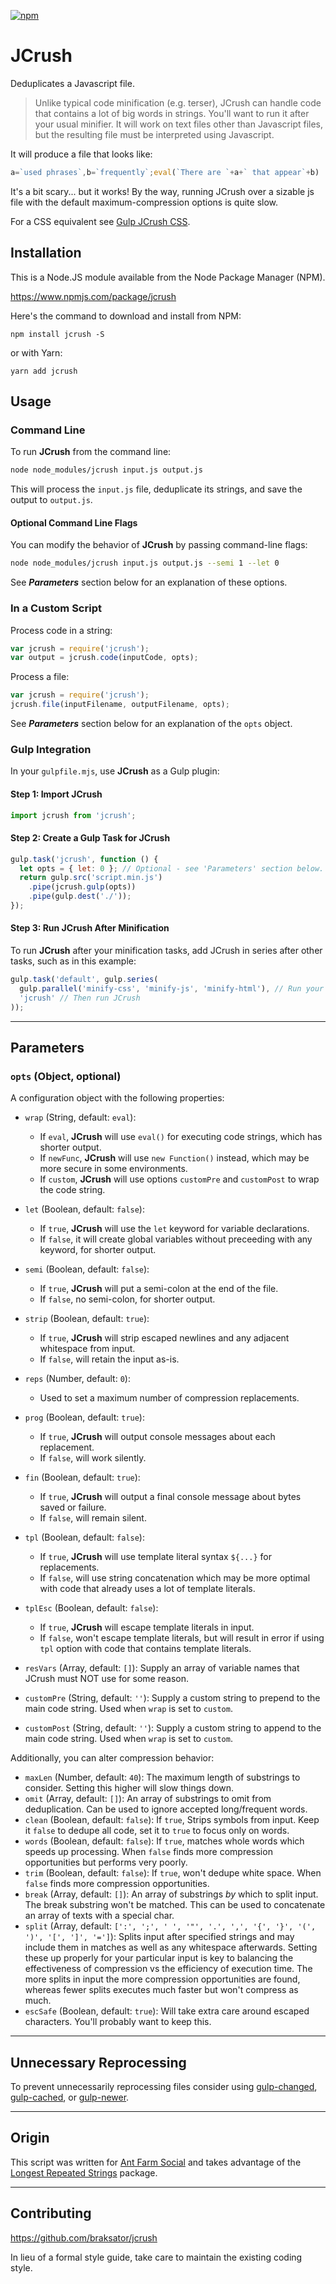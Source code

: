 [![npm](https://img.shields.io/npm/dt/jcrush.svg)](#)

JCrush
========================

Deduplicates a Javascript file.

> Unlike typical code minification (e.g. terser), JCrush can handle code that contains a lot of big words in strings.  You'll want to run it after your usual minifier.  It will work on text files other than Javascript files, but the resulting file must be interpreted using Javascript.

It will produce a file that looks like:
```javascript
a=`used phrases`,b=`frequently`;eval(`There are `+a+` that appear`+b)
```
It's a bit scary... but it works!
By the way, running JCrush over a sizable js file with the default maximum-compression options is quite slow.

For a CSS equivalent see [Gulp JCrush CSS](https://www.npmjs.com/package/gulp-jcrushcss).

## Installation

This is a Node.JS module available from the Node Package Manager (NPM).

https://www.npmjs.com/package/jcrush

Here's the command to download and install from NPM:

`npm install jcrush -S`

or with Yarn:

`yarn add jcrush`

## Usage

### Command Line

To run **JCrush** from the command line:

```bash
node node_modules/jcrush input.js output.js
```

This will process the `input.js` file, deduplicate its strings, and save the output to `output.js`.

#### Optional Command Line Flags

You can modify the behavior of **JCrush** by passing command-line flags:

```bash
node node_modules/jcrush input.js output.js --semi 1 --let 0
```

See ***Parameters*** section below for an explanation of these options.

### In a Custom Script

Process code in a string:
```javascript
var jcrush = require('jcrush');
var output = jcrush.code(inputCode, opts);
```

Process a file:
```javascript
var jcrush = require('jcrush');
jcrush.file(inputFilename, outputFilename, opts);
```

See ***Parameters*** section below for an explanation of the `opts` object.

### Gulp Integration

In your `gulpfile.mjs`, use **JCrush** as a Gulp plugin:

#### Step 1: Import **JCrush**

```javascript
import jcrush from 'jcrush';
```

#### Step 2: Create a Gulp Task for JCrush

```javascript
gulp.task('jcrush', function () {
  let opts = { let: 0 }; // Optional - see 'Parameters' section below.
  return gulp.src('script.min.js')
    .pipe(jcrush.gulp(opts))
    .pipe(gulp.dest('./'));
});
```

#### Step 3: Run **JCrush** After Minification

To run **JCrush** after your minification tasks, add JCrush in series after other tasks, such as in this example:

```javascript
gulp.task('default', gulp.series(
  gulp.parallel('minify-css', 'minify-js', 'minify-html'), // Run your minification tasks first
  'jcrush' // Then run JCrush
));
```

---

## Parameters

### `opts` (Object, optional)

A configuration object with the following properties:

- `wrap` (String, default: `eval`):
  - If `eval`, **JCrush** will use `eval()` for executing code strings, which has shorter output.
  - If `newFunc`, **JCrush** will use `new Function()` instead, which may be more secure in some environments.
  - If `custom`, **JCrush** will use options `customPre` and `customPost` to wrap the code string.

- `let` (Boolean, default: `false`):
  - If `true`, **JCrush** will use the `let` keyword for variable declarations.
  - If `false`, it will create global variables without preceeding with any keyword, for shorter output.

- `semi` (Boolean, default: `false`):
  - If `true`, **JCrush** will put a semi-colon at the end of the file.
  - If `false`, no semi-colon, for shorter output.

- `strip` (Boolean, default: `true`):
  - If `true`, **JCrush** will strip escaped newlines and any adjacent whitespace from input.
  - If `false`, will retain the input as-is.

- `reps` (Number, default: `0`):
  - Used to set a maximum number of compression replacements.

- `prog` (Boolean, default: `true`):
  - If `true`, **JCrush** will output console messages about each replacement.
  - If `false`, will work silently.

- `fin` (Boolean, default: `true`):
  - If `true`, **JCrush** will output a final console message about bytes saved or failure.
  - If `false`, will remain silent.

- `tpl` (Boolean, default: `false`):
  - If `true`, **JCrush** will use template literal syntax `${...}` for replacements.
  - If `false`, will use string concatenation which may be more optimal with code that already uses a lot of template literals.

- `tplEsc` (Boolean, default: `false`):
  - If `true`, **JCrush** will escape template literals in input.
  - If `false`, won't escape template literals, but will result in error if using `tpl` option with code that contains template literals.

- `resVars` (Array, default: `[]`):
  Supply an array of variable names that JCrush must NOT use for some reason.

- `customPre` (String, default: `''`):
  Supply a custom string to prepend to the main code string. Used when `wrap` is set to `custom`.

- `customPost` (String, default: `''`):
  Supply a custom string to append to the main code string. Used when `wrap` is set to `custom`.


Additionally, you can alter compression behavior:

- `maxLen` (Number, default: `40`): The maximum length of substrings to consider.  Setting this higher will slow things down.
- `omit` (Array, default: `[]`): An array of substrings to omit from deduplication. Can be used to ignore accepted long/frequent words.
- `clean` (Boolean, default: `false`): If `true`, Strips symbols from input.  Keep it `false` to dedupe all code, set it to `true` to focus only on words.
- `words` (Boolean, default: `false`): If `true`, matches whole words which speeds up processing.  When `false` finds more compression opportunities but performs very poorly.
- `trim` (Boolean, default: `false`): If `true`, won't dedupe white space.  When `false` finds more compression opportunities.
- `break` (Array, default: `[]`): An array of substrings *by* which to split input. The break substring won't be matched. This can be used to concatenate an array of texts with a special char.
- `split` (Array, default: `[':', ';', ' ', '"', '.', ',', '{', '}', '(', ')', '[', ']', '=']`): Splits input after specified
strings and may include them in matches as well as any whitespace afterwards. Setting these up properly for your particular input is key
to balancing the effectiveness of compression vs the efficiency of execution time.  The more splits in input the more compression
opportunities are found, whereas fewer splits executes much faster but won't compress as much.
- `escSafe` (Boolean, default: `true`): Will take extra care around escaped characters.  You'll probably want to keep this.

---

## Unnecessary Reprocessing

To prevent unnecessarily reprocessing files consider using [gulp-changed](https://www.npmjs.com/package/gulp-changed),
[gulp-cached](https://www.npmjs.com/package/gulp-cached), or [gulp-newer](https://www.npmjs.com/package/gulp-newer).

---

## Origin

This script was written for [Ant Farm Social](https://github.com/antfarmsocial/AntFarmSocial)
and takes advantage of the [Longest Repeated Strings](https://www.npmjs.com/package/longestrepeatedstrings) package.

---

## Contributing

https://github.com/braksator/jcrush

In lieu of a formal style guide, take care to maintain the existing coding
style.
